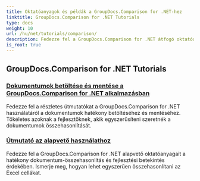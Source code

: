 ```yaml
---
title: Oktatóanyagok és példák a GroupDocs.Comparison for .NET-hez
linktitle: GroupDocs.Comparison for .NET Tutorials
type: docs
weight: 10
url: /hu/net/tutorials/comparison/
description: Fedezze fel a GroupDocs.Comparison for .NET átfogó oktatóanyagait, amelyek megkönnyítik a dokumentumok és mappák hatékony összehasonlítását, kezelését és integrációját.
is_root: true
---
```


## GroupDocs.Comparison for .NET Tutorials 
### [Dokumentumok betöltése és mentése a GroupDocs.Comparison for .NET alkalmazásban](./load-and-save-documents/)
Fedezze fel a részletes útmutatókat a GroupDocs.Comparison for .NET használatáról a dokumentumok hatékony betöltéséhez és mentéséhez. Tökéletes azoknak a fejlesztőknek, akik egyszerűsíteni szeretnék a dokumentumok összehasonlítását.
### [Útmutató az alapvető használathoz](./guide-to-basic-usage/)
Fedezze fel a GroupDocs.Comparison for .NET alapvető oktatóanyagait a hatékony dokumentum-összehasonlítás és fejlesztési betekintés érdekében. Ismerje meg, hogyan lehet egyszerűen összehasonlítani az Excel cellákat.